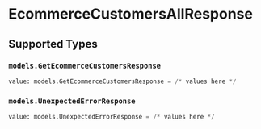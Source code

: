 # EcommerceCustomersAllResponse


## Supported Types

### `models.GetEcommerceCustomersResponse`

```python
value: models.GetEcommerceCustomersResponse = /* values here */
```

### `models.UnexpectedErrorResponse`

```python
value: models.UnexpectedErrorResponse = /* values here */
```

